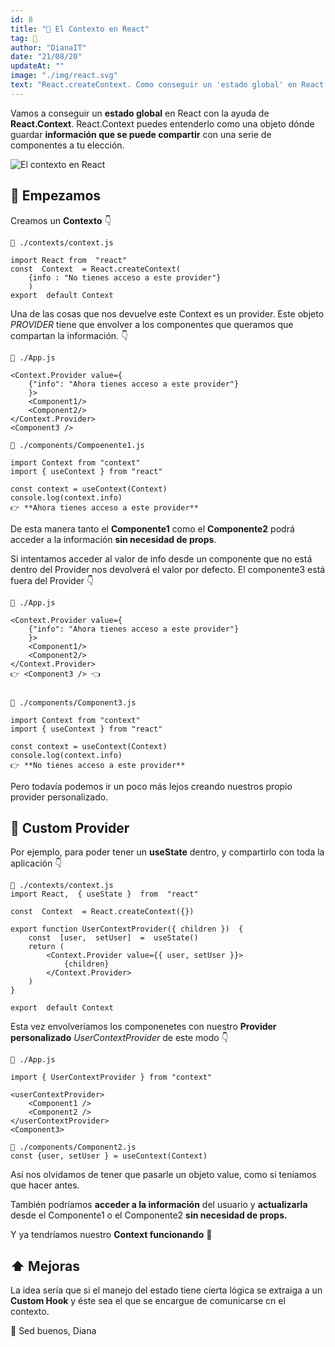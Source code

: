 ```yaml
---
id: 8
title: "📝 El Contexto en React"
tag: 📝
author: "DianaIT"
date: "21/08/20"
updateAt: ""
image: "./img/react.svg"
text: "React.createContext. Como conseguir un 'estado global' en React sin Redux."
---
```


Vamos a conseguir un **estado global** en React con la ayuda de **React.Context**.
React.Context puedes entenderlo como una objeto dónde guardar **información que se puede compartir** con una serie de componentes a tu elección.

![El contexto en React](../img/contexto.jpg)

## 🚀 Empezamos

Creamos un **Contexto** 👇

```
📁 ./contexts/context.js

import React from  "react"
const  Context  = React.createContext(
    {info : "No tienes acceso a este provider"}
    )
export  default Context
```

Una de las cosas que nos devuelve este Context es un provider. Este objeto _PROVIDER_ tiene que envolver a los componentes que queramos que compartan la información. 👇

```
📁 ./App.js

<Context.Provider value={
    {"info": "Ahora tienes acceso a este provider"}
    }>
    <Component1/>
    <Component2/>
</Context.Provider>
<Component3 />

📁 ./components/Compoenente1.js

import Context from "context"
import { useContext } from "react"

const context = useContext(Context)
console.log(context.info)
👉 **Ahora tienes acceso a este provider**

```

De esta manera tanto el **Componente1** como el **Componente2** podrá acceder a la información **sin necesidad de props**.

Si intentamos acceder al valor de info desde un componente que no está dentro del Provider
nos devolverá el valor por defecto. El componente3 está fuera del Provider 👇

```
📁 ./App.js

<Context.Provider value={
    {"info": "Ahora tienes acceso a este provider"}
    }>
    <Component1/>
    <Component2/>
</Context.Provider>
👉 <Component3 /> 👈


📁 ./components/Component3.js

import Context from "context"
import { useContext } from "react"

const context = useContext(Context)
console.log(context.info)
👉 **No tienes acceso a este provider**
```

Pero todavía podemos ir un poco más lejos creando nuestros propio provider personalizado.

## 🍹 Custom Provider

Por ejemplo, para poder tener un **useState** dentro, y compartirlo con toda la aplicación 👇

```
📁 ./contexts/context.js
import React,  { useState }  from  "react"

const  Context  = React.createContext({})

export function UserContextProvider({ children })  {
	const  [user,  setUser]  =  useState()
	return (
        <Context.Provider value={{ user, setUser }}>
            {children}
	    </Context.Provider>
    )
}

export  default Context
```

Esta vez envolveríamos los componenetes con nuestro **Provider personalizado** _UserContextProvider_ de este modo 👇

```
📁 ./App.js

import { UserContextProvider } from "context"

<userContextProvider>
    <Component1 />
    <Component2 />
</userContextProvider>
<Component3>

📁 ./components/Component2.js
const {user, setUser } = useContext(Context)

```

Así nos olvidamos de tener que pasarle un objeto value, como si teníamos que hacer antes.

También podríamos **acceder a la información** del usuario y **actualizarla** desde el Componente1 o el Componente2 **sin necesidad de props.**

Y ya tendríamos nuestro **Context funcionando** 👏

## ⬆️ Mejoras

La idea sería que si el manejo del estado tiene cierta lógica se extraiga a un **Custom Hook** y éste sea el que se encargue de comunicarse cn el contexto.

👋 Sed buenos, Diana
